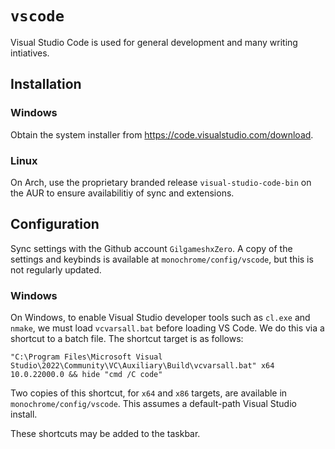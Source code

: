 # `vscode`

Visual Studio Code is used for general development and many writing intiatives.

## Installation

### Windows

Obtain the system installer from <https://code.visualstudio.com/download>.

### Linux

On Arch, use the proprietary branded release `visual-studio-code-bin` on the AUR to ensure availabilitiy of sync and extensions.

## Configuration

Sync settings with the Github account `GilgameshxZero`. A copy of the settings and keybinds is available at `monochrome/config/vscode`, but this is not regularly updated.

### Windows

On Windows, to enable Visual Studio developer tools such as `cl.exe` and `nmake`, we must load `vcvarsall.bat` before loading VS Code. We do this via a shortcut to a batch file. The shortcut target is as follows:


```batch
"C:\Program Files\Microsoft Visual Studio\2022\Community\VC\Auxiliary\Build\vcvarsall.bat" x64 10.0.22000.0 && hide "cmd /C code"
```

Two copies of this shortcut, for `x64` and `x86` targets, are available in `monochrome/config/vscode`. This assumes a default-path Visual Studio install.

These shortcuts may be added to the taskbar.
